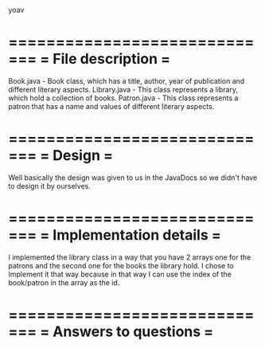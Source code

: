 yoav




=============================
=      File description     =
=============================
Book.java - Book class, which has a title, author, year of publication and different literary aspects.
Library.java - This class represents a library, which hold a collection of books.
Patron.java - This class represents a patron that has a name and values of different literary aspects.


=============================
=          Design           =
=============================
Well basically the design was given to us in the JavaDocs so we didn't have to design it by ourselves.


=============================
=  Implementation details   =
=============================
I implemented the library class in a way that you have 2 arrays one for the patrons and the second one
for the books the library hold.
I chose to Implement it that way because in that way I can use the index of the book/patron in the array as
the id.


=============================
=    Answers to questions   =
=============================
